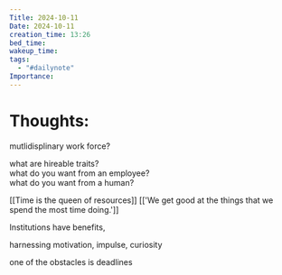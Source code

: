 ```yaml
---
Title: 2024-10-11
Date: 2024-10-11
creation_time: 13:26
bed_time: 
wakeup_time: 
tags:
  - "#dailynote"
Importance:
---
```

# Thoughts:
mutlidisplinary work force?  
  
what are hireable traits?  
what do you want from an employee?  
what do you want from a human?  
  
  
[[Time is the queen of resources]]
[['We get good at the things that we spend the most time doing.']]
  
Institutions have benefits,  
  
harnessing motivation, impulse, curiosity  
  
  
  
one of the obstacles is deadlines

